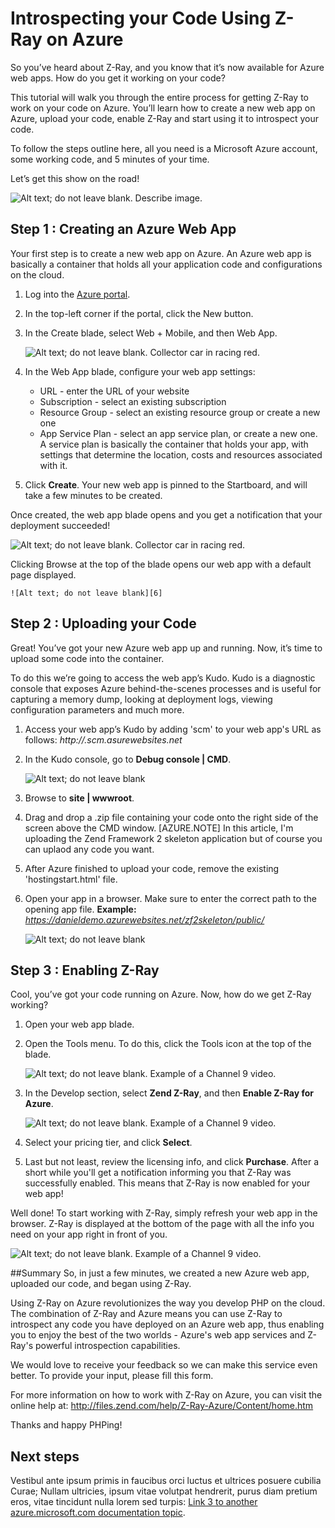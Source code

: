 <properties
   pageTitle="Introspecting your Code Using Z-Ray on Azure"
   description="Describes how to use Zend's Z-Ray on Azure to debug and profile PHP applications deployed on Azure web app service."
   services="Z-Ray on Azure"
   documentationCenter="dev-center-name"
   authors="DanielBerman"
   manager="manager-alias"
   editor=""/>

<tags
   ms.service="Z-Ray on Azure"
   ms.devlang="PHP"
   ms.topic="article"
   ms.tgt_pltfrm="may be required"
   ms.workload="required"
   ms.date="mm/dd/yyyy"
   ms.author="daniel.be@zend.com;@proudboffin"/>

# Introspecting your Code Using Z-Ray on Azure

So you’ve heard about Z-Ray, and you know that it’s now available for Azure web apps. How do you get it working on your code?

This tutorial will walk you through the entire process for getting Z-Ray to work on your code on Azure. You’ll learn how to create a new web app on Azure, upload your code, enable Z-Ray and start using it to introspect your code.

To follow the steps outline here, all you need is a Microsoft Azure account, some working code, and 5 minutes of your time.

Let’s get this show on the road!

  ![Alt text; do not leave blank. Describe image.][8]

## Step 1 : Creating an Azure Web App

Your first step is to create a new web app on Azure. An Azure web app is basically a container that holds all your application code and configurations on the cloud.

1. Log into the [Azure portal](https://portal.azure.com).
2. In the top-left corner if the portal, click the New button.
3. In the Create blade, select Web + Mobile, and then Web App.

  	![Alt text; do not leave blank. Collector car in racing red.][5]

4. In the Web App blade, configure your web app settings:
   - URL - enter the URL of your website
   - Subscription - select an existing subscription
   - Resource Group - select an existing resource group or create a new one
   - App Service Plan - select an app service plan, or create a new one. A service plan is basically the container that holds your app, with settings that determine the location, costs and resources associated with it.
   
5. Click **Create**.
Your new web app is pinned to the Startboard, and will take a few minutes to be created.

Once created, the web app blade opens and you get a notification that your deployment succeeded!

   ![Alt text; do not leave blank. Collector car in racing red.][5]

Clicking Browse at the top of the blade opens our web app with a default page displayed.

  	![Alt text; do not leave blank][6]

## Step 2 : Uploading your Code

Great! You’ve got your new Azure web app up and running. Now, it’s time to upload some code into the container.

To do this we’re going to access the web app’s Kudo. Kudo is a diagnostic console that exposes Azure behind-the-scenes processes and is useful for capturing a memory dump, looking at deployment logs, viewing configuration parameters and much more.

1. Access your web app’s Kudo by adding 'scm' to your web app's URL as follows:
*http://<webappname>.scm.asurewebsites.net*
2. In the Kudo console, go to **Debug console | CMD**.

   ![Alt text; do not leave blank][6]

3. Browse to **site | wwwroot**.
4. Drag and drop a .zip file containing your code onto the right side of the screen above the CMD window.
[AZURE.NOTE] In this article, I'm uploading the Zend Framework 2 skeleton application but of course you can uplaod any code you want.

5. After Azure finished to upload your code, remove the existing 'hostingstart.html' file.

6. Open your app in a browser. Make sure to enter the correct path to the opening app file.
**Example:** *https://danieldemo.azurewebsites.net/zf2skeleton/public/*

   ![Alt text; do not leave blank][6]
   
## Step 3 : Enabling Z-Ray
Cool, you’ve got your code running on Azure. Now, how do we get Z-Ray working?

1. Open your web app blade.
2. Open the Tools menu. To do this, click the Tools icon at the top of the blade.

   ![Alt text; do not leave blank. Example of a Channel 9 video.][7]

3. In the Develop section, select **Zend Z-Ray**, and then **Enable Z-Ray for Azure**.

  	![Alt text; do not leave blank. Example of a Channel 9 video.][7]

4. Select your pricing tier, and click **Select**.
5. Last but not least, review the licensing info, and click **Purchase**.
After a short while you'll get a notification informing you that Z-Ray was successfully enabled. This means that Z-Ray is now enabled for your web app!

Well done! To start working with Z-Ray, simply refresh your web app in the browser. Z-Ray is displayed at the bottom of the page with all the info you need on your app right in front of you.

   ![Alt text; do not leave blank. Example of a Channel 9 video.][7]

##Summary
So, in just a few minutes, we created a new Azure web app, uploaded our code, and began using Z-Ray.

Using Z-Ray on Azure revolutionizes the way you develop PHP on the cloud. The combination of Z-Ray and Azure means you can use Z-Ray to introspect any code you have deployed on an Azure web app, thus enabling you to enjoy the best of the two worlds - Azure's web app services and Z-Ray's powerful introspection capabilities.

We would love to receive your feedback so we can make this service even better. To provide your input, please fill this form.

For more information on how to work with Z-Ray on Azure, you can visit the online help at: http://files.zend.com/help/Z-Ray-Azure/Content/home.htm

Thanks and happy PHPing!




<!--Every topic should have next steps and links to the next logical set of content to keep the customer engaged-->
## Next steps

Vestibul ante ipsum primis in faucibus orci luctus et ultrices posuere cubilia Curae; Nullam ultricies, ipsum vitae volutpat hendrerit, purus diam pretium eros, vitae tincidunt nulla lorem sed turpis: [Link 3 to another azure.microsoft.com documentation topic](storage-whatis-account.md).

<!--Image references-->
[5]: ./media/markdown-template-for-new-articles/octocats.png
[6]: ./media/markdown-template-for-new-articles/pretty49.png
[7]: ./media/markdown-template-for-new-articles/channel-9.png
[8]: ./media/markdown-template-for-new-articles/copytemplate.png

<!--Reference style links - using these makes the source content way more readable than using inline links-->
[gog]: http://google.com/        
[yah]: http://search.yahoo.com/  
[msn]: http://search.msn.com/    
